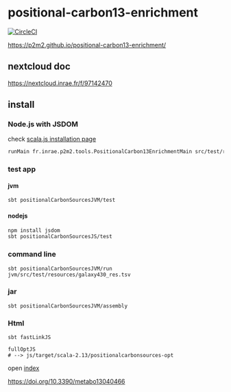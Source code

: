 # positional-carbon13-enrichment
[![CircleCI](https://dl.circleci.com/status-badge/img/gh/p2m2/positional-carbon13-enrichment/tree/develop.svg?style=svg)](https://dl.circleci.com/status-badge/redirect/gh/p2m2/positional-carbon13-enrichment/tree/develop)

https://p2m2.github.io/positional-carbon13-enrichment/

## nextcloud doc

https://nextcloud.inrae.fr/f/97142470


## install

### Node.js with JSDOM

check [scala.js installation page](https://www.scala-js.org/doc/project/js-environments.html)

```bash
runMain fr.inrae.p2m2.tools.PositionalCarbon13EnrichmentMain src/test/resources/galaxy430_res.tsv
```

### test app

#### jvm

```bash
sbt positionalCarbonSourcesJVM/test
```

#### nodejs

```bash
npm install jsdom
sbt positionalCarbonSourcesJS/test
```

### command line

```shell
sbt positionalCarbonSourcesJVM/run jvm/src/test/resources/galaxy430_res.tsv
```

### jar

``` 
sbt positionalCarbonSourcesJVM/assembly
```

### Html

```shell 
sbt fastLinkJS 
```

```main 
fullOptJS
# --> js/target/scala-2.13/positionalcarbonsources-opt
```

open [index](./html/index.html)

https://doi.org/10.3390/metabo13040466

